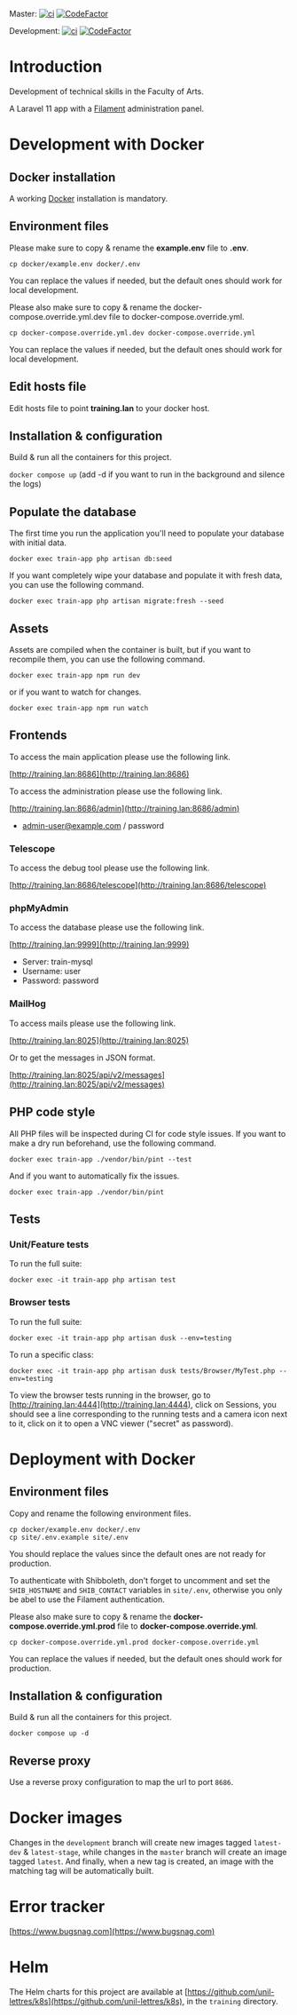 Master:
[![ci](https://github.com/unil-lettres/training/actions/workflows/ci.yml/badge.svg?branch=master)](https://github.com/unil-lettres/training/actions/workflows/ci.yml)
[![CodeFactor](https://www.codefactor.io/repository/github/unil-lettres/training/badge/master)](https://www.codefactor.io/repository/github/unil-lettres/training/overview/master)

Development:
[![ci](https://github.com/unil-lettres/training/actions/workflows/ci.yml/badge.svg?branch=development)](https://github.com/unil-lettres/training/actions/workflows/ci.yml)
[![CodeFactor](https://www.codefactor.io/repository/github/unil-lettres/training/badge/development)](https://www.codefactor.io/repository/github/unil-lettres/training/overview/development)

# Introduction

Development of technical skills in the Faculty of Arts.

A Laravel 11 app with a [Filament](https://filamentphp.com/) administration panel.

# Development with Docker

## Docker installation

A working [Docker](https://docs.docker.com/engine/install/) installation is mandatory.

## Environment files

Please make sure to copy & rename the **example.env** file to **.env**.

``cp docker/example.env docker/.env``

You can replace the values if needed, but the default ones should work for local development.

Please also make sure to copy & rename the docker-compose.override.yml.dev file to docker-compose.override.yml.

``cp docker-compose.override.yml.dev docker-compose.override.yml``

You can replace the values if needed, but the default ones should work for local development.

## Edit hosts file

Edit hosts file to point **training.lan** to your docker host.

## Installation & configuration

Build & run all the containers for this project.

``docker compose up`` (add -d if you want to run in the background and silence the logs)

## Populate the database

The first time you run the application you'll need to populate your database with initial data.

``docker exec train-app php artisan db:seed``

If you want completely wipe your database and populate it with fresh data, you can use the following command.

``docker exec train-app php artisan migrate:fresh --seed``

## Assets

Assets are compiled when the container is built, but if you want to recompile them, you can use the following command.

``docker exec train-app npm run dev``

or if you want to watch for changes.

``docker exec train-app npm run watch``

## Frontends

To access the main application please use the following link.

[http://training.lan:8686](http://training.lan:8686)

To access the administration please use the following link.

[http://training.lan:8686/admin](http://training.lan:8686/admin)

+ admin-user@example.com / password

### Telescope

To access the debug tool please use the following link.

[http://training.lan:8686/telescope](http://training.lan:8686/telescope)

### phpMyAdmin

To access the database please use the following link.

[http://training.lan:9999](http://training.lan:9999)

+ Server: train-mysql
+ Username: user
+ Password: password

### MailHog

To access mails please use the following link.

[http://training.lan:8025](http://training.lan:8025)

Or to get the messages in JSON format.

[http://training.lan:8025/api/v2/messages](http://training.lan:8025/api/v2/messages)

## PHP code style

All PHP files will be inspected during CI for code style issues. If you want to make a dry run beforehand, use the following command.

``docker exec train-app ./vendor/bin/pint --test``

And if you want to automatically fix the issues.

``docker exec train-app ./vendor/bin/pint``

## Tests

### Unit/Feature tests

To run the full suite:

`docker exec -it train-app php artisan test`

### Browser tests

To run the full suite:

`docker exec -it train-app php artisan dusk --env=testing`

To run a specific class:

`docker exec -it train-app php artisan dusk tests/Browser/MyTest.php --env=testing`

To view the browser tests running in the browser, go to [http://training.lan:4444](http://training.lan:4444), click on Sessions, you should see a line corresponding to the running tests and a camera icon next to it, click on it to open a VNC viewer ("secret" as password).

# Deployment with Docker

## Environment files

Copy and rename the following environment files.

```
cp docker/example.env docker/.env
cp site/.env.example site/.env
```

You should replace the values since the default ones are not ready for production.

To authenticate with Shibboleth, don't forget to uncomment and set the `SHIB_HOSTNAME` and `SHIB_CONTACT` variables in `site/.env`, otherwise you only be abel to use the Filament authentication.

Please also make sure to copy & rename the **docker-compose.override.yml.prod** file to **docker-compose.override.yml**.

`cp docker-compose.override.yml.prod docker-compose.override.yml`

You can replace the values if needed, but the default ones should work for production.

## Installation & configuration

Build & run all the containers for this project.

`docker compose up -d`

## Reverse proxy

Use a reverse proxy configuration to map the url to port `8686`.

# Docker images

Changes in the `development` branch will create new images tagged `latest-dev` & `latest-stage`, while changes in the `master` branch will create an image tagged `latest`. And finally, when a new tag is created, an image with the matching tag will be automatically built.

# Error tracker

[https://www.bugsnag.com](https://www.bugsnag.com)

# Helm

The Helm charts for this project are available at [https://github.com/unil-lettres/k8s](https://github.com/unil-lettres/k8s), in the ``training`` directory.
